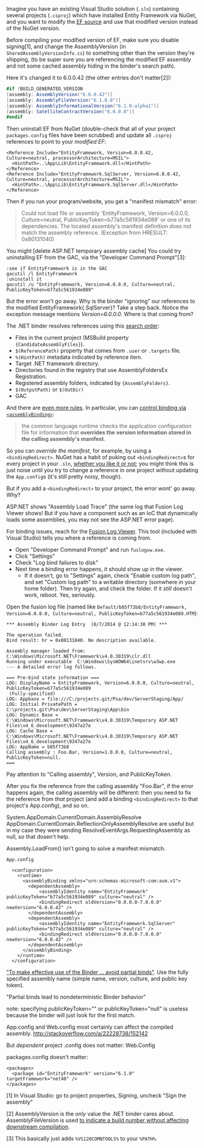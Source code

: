 Imagine you have an existing Visual Studio solution (`.sln`) containing several
projects (`.csproj`) which have installed Entity Framework via NuGet, and you
want to modify the [EF source](https://github.com/aspnet/EntityFramework) and
use that modified version instead of the NuGet version.

Before compiling your modified version of EF, make sure you disable signing[1],
and change the AssemblyVersion (in `SharedAssemblyVersionInfo.cs`) to something
other than the version they're shipping, (to be super sure you are referencing
the modified EF assembly and not some cached assembly hiding in the binder's
search path).

Here it's changed it to 6.0.0.42 (the other entries don't matter[2]):

```cs
#if !BUILD_GENERATED_VERSION
[assembly: AssemblyVersion("6.0.0.42")]
[assembly: AssemblyFileVersion("6.1.0.0")]
[assembly: AssemblyInformationalVersion("6.1.0-alpha1")]
[assembly: SatelliteContractVersion("6.0.0.0")]
#endif
```

Then uninstall EF from NuGet (double-check that all of your project
`packages.config` files have been scrubbed) and update all `.csproj` references
to point to your *modified EF*:

    <Reference Include="EntityFramework, Version=6.0.0.42, Culture=neutral, processorArchitecture=MSIL">
      <HintPath>..\App\Lib\EntityFramework.dll</HintPath>
    </Reference>
    <Reference Include="EntityFramework.SqlServer, Version=6.0.0.42, Culture=neutral, processorArchitecture=MSIL">
      <HintPath>..\App\Lib\EntityFramework.SqlServer.dll</HintPath>
    </Reference>

Then if you run your program/website, you get a "manifest mismatch" error:

> Could not load file or assembly 'EntityFramework, Version=6.0.0.0, Culture=neutral, PublicKeyToken=b77a5c561934e089'
> or one of its dependencies. The located assembly's manifest definition does not match the assembly reference. (Exception from HRESULT: 0x80131040)

You might [delete ASP.NET temporary assembly cache]
You could try uninstalling EF from the GAC, via the "Developer Command Prompt"[3]:

    :see if EntityFramework is in the GAC
    gacutil /l EntityFramework
    :uninstall it
    gacutil /u "EntityFramework, Version=6.0.0.0, Culture=neutral, PublicKeyToken=b77a5c561934e089"

But the error won't go away. Why is the binder "ignoring" our references to the
modified EntityFramework{.SqlServer}? Take a step back. Notice the exception
message mentions *Version=6.0.0.0*. Where is that coming from?

The .NET binder resolves references using this [search order](http://stackoverflow.com/a/2733113/152142):

- Files in the current project (MSBuild property `{CandidateAssemblyFiles}`).
- `$(ReferencePath)` property that comes from `.user` or `.targets` file.
- `%(HintPath)` metadata indicated by reference item.
- Target .NET framework directory.
- Directories found in the registry that use AssemblyFoldersEx Registration.
- Registered assembly folders, indicated by `{AssemblyFolders}`.
- `$(OutputPath)` or `$(OutDir)`
- GAC

And there are [even more rules](http://msdn.microsoft.com/en-us/library/yx7xezcf%28v%3Dvs.110%29.aspx).
In particular, you can [control binding via `<assemblyBinding>`](http://msdn.microsoft.com/en-us/library/8f6988ab%28v%3Dvs.110%29.aspx):

> the common language runtime checks the application configuration file for
> information that **overrides the version information stored in the calling
> assembly's manifest**.

So you can *override the manifest*, for example, by using a `<bindingRedirect>`.
NuGet has a habit of puking out `<bindingRedirect>`s for every project in your `.sln`,
[whether you like it or not](http://stackoverflow.com/a/22228738/152142);
you might think this is just noise until you try to change a reference
in one project without updating the `App.config`s (it's still pretty noisy, though).

But if you add a `<bindingRedirect>` to your project, the error wont' go away. Why?

ASP.NET shows "Assembly Load Trace" (the same log that Fusion Log Viewer shows!
But if you have a component such as an IoC that dynamically loads some assemblies, you may not see the ASP.NET error page).

For binding issues, reach for the [Fusion Log Viewer](http://www.hanselman.com/blog/BackToBasicsUsingFusionLogViewerToDebugObscureLoaderErrors.aspx).
This tool (included with Visual Studio) tells you where a reference is coming from.

- Open "Developer Command Prompt" and run `fuslogvw.exe`.
- Click "Settings"
- Check "Log bind failures to disk"
- Next time a binding error happens, it should show up in the viewer.
    - If it doesn't, go to "Settings" again, check "Enable custom log path",
      and set "Custom log path" to a writable directory (somwhere in your home folder).
      Then try again, and check the folder. If it *still* doesn't work, reboot. Yes, seriously.

Open the fusion log file (named like `Default/b85f73b8/EntityFramework, Version=6.0.0.0, Culture=neutral, PublicKeyToken=b77a5c561934e089.HTM`):

    *** Assembly Binder Log Entry  (8/7/2014 @ 12:14:38 PM) ***

    The operation failed.
    Bind result: hr = 0x80131040. No description available.

    Assembly manager loaded from:  C:\Windows\Microsoft.NET\Framework\v4.0.30319\clr.dll
    Running under executable  C:\Windows\SysWOW64\inetsrv\w3wp.exe
    --- A detailed error log follows. 

    === Pre-bind state information ===
    LOG: DisplayName = EntityFramework, Version=6.0.0.0, Culture=neutral, PublicKeyToken=b77a5c561934e089
     (Fully-specified)
    LOG: Appbase = file:///C:/projects.git/Psa/dev/ServerStaging/App/
    LOG: Initial PrivatePath = C:\projects.git\Psa\dev\ServerStaging\App\bin
    LOG: Dynamic Base = C:\Windows\Microsoft.NET\Framework\v4.0.30319\Temporary ASP.NET Files\v4_6_development\9347a27e
    LOG: Cache Base = C:\Windows\Microsoft.NET\Framework\v4.0.30319\Temporary ASP.NET Files\v4_6_development\9347a27e
    LOG: AppName = b85f73b8
    Calling assembly : Foo.Bar, Version=1.0.0.0, Culture=neutral, PublicKeyToken=null.
    ===

Pay attention to "Calling assembly", Version, and PublicKeyToken.

After you fix the reference from the calling assembly "Foo.Bar", if the error
happens again, the calling assembly will be different: then you need to fix the
reference from *that* project (and add a binding `<bindingRedirect>` to that
project's App.config), and so on.

System.AppDomain.CurrentDomain.AssemblyResolve
AppDomain.CurrentDomain.ReflectionOnlyAssemblyResolve
  are useful but in my case they were sending ResolveEventArgs.RequestingAssembly as null, so that dosen't help.

Assembly.LoadFrom() isn't going to solve a manifest mismatch.

    App.config

      <configuration>
        <runtime>
          <assemblyBinding xmlns="urn:schemas-microsoft-com:asm.v1">
            <dependentAssembly>
                <assemblyIdentity name="EntityFramework" publicKeyToken="b77a5c561934e089" culture="neutral" />
                <bindingRedirect oldVersion="0.0.0.0-7.0.0.0" newVersion="6.0.0.42" />
            </dependentAssembly>
            <dependentAssembly>
                <assemblyIdentity name="EntityFramework.SqlServer" publicKeyToken="b77a5c561934e089" culture="neutral" />
                <bindingRedirect oldVersion="0.0.0.0-7.0.0.0" newVersion="6.0.0.42" />
            </dependentAssembly>
          </assemblyBinding>
        </runtime>
      </configuration>

["To make effective use of the Binder ... avoid partial binds"](http://msdn.microsoft.com/en-us/magazine/dd727509.aspx).
Use the fully specified assembly name (simple name, version, culture, and public key token).

"Partial binds lead to nondeterministic Binder behavior"

note: specifying publicKeyToken="" or publicKeyToken="null" is useless because the binder will just look for the first match.

App.config and Web.config most certainly can affect the compiled assembly.
  http://stackoverflow.com/a/22228738/152142

But _dependent_ project .config does not matter:
  Web.Config

   </dependentAssembly>
       <dependentAssembly>
         <assemblyIdentity name="Newtonsoft.Json" publicKeyToken="30ad4fe6b2a6aeed" culture="neutral" />
         <bindingRedirect oldVersion="0.0.0.0-6.0.0.0" newVersion="6.0.0.0" />
       </dependentAssembly>
     </assemblyBinding>
   </runtime>

packages.config doesn't matter:

    <packages>
      <package id="EntityFramework" version="6.1.0" targetFramework="net40" />
    </packages>


[1] In Visual Studio: go to project properties, Signing, uncheck "Sign the assembly"

[2] AssemblyVersion is the *only* value the .NET binder cares about.
    AssemblyFileVersion is used [to indicate a build number without affecting downstream
    compilation](http://www.danielfortunov.com/software/$daniel_fortunovs_adventures_in_software_development/2009/03/03/assembly_versioning_in_net).

[3] This basically just adds `%VS120COMNTOOLS%` to your `%PATH%`.
